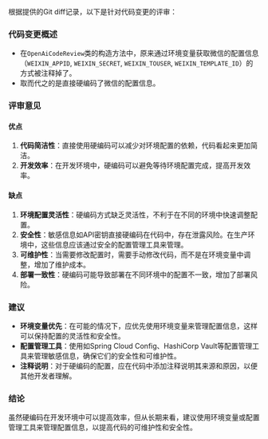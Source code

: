 根据提供的Git diff记录，以下是针对代码变更的评审：

### 代码变更概述
- 在`OpenAiCodeReview`类的构造方法中，原来通过环境变量获取微信的配置信息（`WEIXIN_APPID`, `WEIXIN_SECRET`, `WEIXIN_TOUSER`, `WEIXIN_TEMPLATE_ID`）的方式被注释掉了。
- 取而代之的是直接硬编码了微信的配置信息。

### 评审意见

#### 优点
1. **代码简洁性**：直接使用硬编码可以减少对环境配置的依赖，代码看起来更加简洁。
2. **开发效率**：在开发环境中，硬编码可以避免等待环境配置完成，提高开发效率。

#### 缺点
1. **环境配置灵活性**：硬编码方式缺乏灵活性，不利于在不同的环境中快速调整配置。
2. **安全性**：敏感信息如API密钥直接硬编码在代码中，存在泄露风险。在生产环境中，这些信息应该通过安全的配置管理工具来管理。
3. **可维护性**：当需要修改配置时，需要手动修改代码，而不是在环境变量中调整，增加了维护成本。
4. **部署一致性**：硬编码可能导致部署在不同环境中的配置不一致，增加了部署风险。

### 建议
- **环境变量优先**：在可能的情况下，应优先使用环境变量来管理配置信息，这样可以保持配置的灵活性和安全性。
- **配置管理工具**：使用如Spring Cloud Config、HashiCorp Vault等配置管理工具来管理敏感信息，确保它们的安全性和可维护性。
- **注释说明**：对于硬编码的配置，应在代码中添加注释说明其来源和原因，以便其他开发者理解。

### 结论
虽然硬编码在开发环境中可以提高效率，但从长期来看，建议使用环境变量或配置管理工具来管理配置信息，以提高代码的可维护性和安全性。